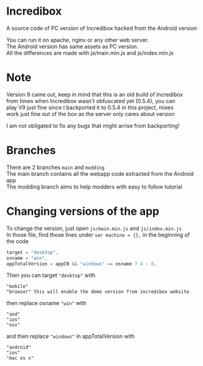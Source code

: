 # Incredibox
A source code of PC version of Incredibox hacked from the Android version

You can run it on apache, nginx or any other web server.  
The Android version has same assets as PC version.  
All the differences are made with js/main.min.js and js/index.min.js

# Note
Version 9 came out, keep in mind that this is an old build of Incredibox  
from times when Incredibox wasn't obfuscated yet (0.5.4), you can  
play V9 just fine since I backported it to 0.5.4 in this project, mixes  
work just fine out of the box as the server only cares about version  

I am not obligated to fix any bugs that might arrise from backporting!

# Branches
There are 2 branches `main` and `modding`  
The main branch contains all the webapp code extracted from the Android app  
The modding branch aims to help modders with easy to follow tutorial

# Changing versions of the app
To change the version, just open `js/main.min.js` and `js/index.min.js`   
In those file, find those lines under `var machine = {},` in the beginning of the code  

```javascript
target = "desktop",
osname = "win",
appTotalVersion = appCN && "windows" == osname ? 4 : 8,
```
Then you can target `"desktop"` with
```
"mobile"
"browser" this will enable the demo version from incredibox website
```

then replace osname `"win"` with
```
"and"
"ios"
"osx"
```

and then replace `"windows"` in appTotalVersion with
```
"android"
"ios"
"mac os x"
```
